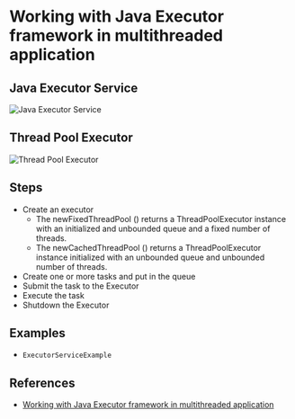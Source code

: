 # Working with Java Executor framework in multithreaded application

## Java Executor Service
![Java Executor Service](https://s0.wailian.download/2018/11/02/JavaExecutor01-min.png)

## Thread Pool Executor
![Thread Pool Executor](https://s0.wailian.download/2018/11/02/JavaExecutor02-min.png)

## Steps
- Create an executor
   - The newFixedThreadPool () returns a ThreadPoolExecutor instance with an initialized and unbounded queue and a fixed number of threads.
   - The newCachedThreadPool () returns a ThreadPoolExecutor instance initialized with an unbounded queue and unbounded number of threads.
- Create one or more tasks and put in the queue
- Submit the task to the Executor
- Execute the task
- Shutdown the Executor

## Examples
- `ExecutorServiceExample`

## References
- [Working with Java Executor framework in multithreaded application](http://mrbool.com/working-with-java-executor-framework-in-multithreaded-application/27560)